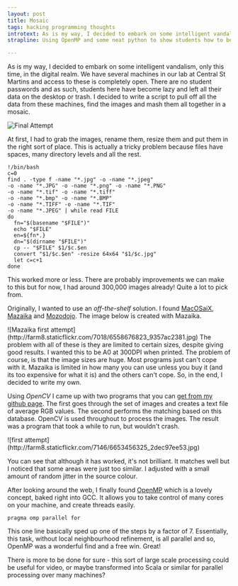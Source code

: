 ```yaml
---
layout: post
title: Mosaic
tags: hacking programming thoughts
introtext: As is my way, I decided to embark on some intelligent vandalism, only this time, in the digital realm. We have several machines in our lab at Central St Martins and access to these is completely open. There are no student passwords and as such, students here have become lazy and left all their data on the desktop or trash. I decided to write a script to pull off all the data from these machines, find the images and mash them all together in a mosaic.
strapline: Using OpenMP and some neat python to show students how to be secure, through intelligent vandalism!

---
```


As is my way, I decided to embark on some intelligent vandalism, only this time, in the digital realm. We have several machines in our lab at Central St Martins and access to these is completely open. There are no student passwords and as such, students here have become lazy and left all their data on the desktop or trash. I decided to write a script to pull off all the data from these machines, find the images and mash them all together in a mosaic. 


![Final Attempt](http://farm8.staticflickr.com/7159/6679523043_d04379dcd7.jpg)

At first, I had to grab the images, rename them, resize them and put them in the right sort of place. This is actually a tricky problem because files have spaces, many directory levels and all the rest.

    !/bin/bash
    c=0
    find . -type f -name "*.jpg" -o -name "*.jpeg" 
    -o -name "*.JPG" -o -name "*.png" -o -name "*.PNG"
    -o -name "*.tif" -o -name "*.tiff" 
    -o -name "*.bmp" -o -name "*.BMP" 
    -o -name "*.TIFF" -o -name "*.TIF" 
    -o -name "*.JPEG" | while read FILE
    do
      fn="$(basename "$FILE")"
      echo "$FILE"
      en=${fn*.}
      dn="$(dirname "$FILE")"
      cp -- "$FILE" $1/$c.$en
      convert "$1/$c.$en" -resize 64x64 "$1/$c.jpg"
      let c=c+1
    done 

This worked more or less. There are probably improvements we can make to this but for now, I had around 300,000 images already! Quite a lot to pick from. 


Originally, I wanted to use an *off-the-shelf* solution. I found [MacOSaiX](http://web.me.com/knarf/MacOSaiX/Download.html), [Mazaika](http://www.mazaika.com/mac/) and [Mozodojo](http://osxdaily.com/2007/02/02/easily-create-photo-mosaics-with-mozodojo/). The image below is created with Mazaika.


<div class="clearfix"></div>
![Mazaika first attempt](http://farm8.staticflickr.com/7018/6558676823_9357ac2381.jpg)
The problem with all of these is they are limited to certain sizes, despite giving good results. I wanted this to be A0 at 300DPI when printed. The problem of course, is that the image sizes are huge. Most programs just can't cope with it. Mazaika is limited in how many you can use unless you buy it (and its too expensive for what it is) and the others can't cope. So, in the end, I decided to write my own.

Using *OpenCV* I came up with two programs that you can [get from my github page](https://github.com/OniDaito/PhotoMosaic). The first goes through the set of images and creates a text file of average RGB values. The second performs the matching based on this database. OpenCV is used throughout to process the images. The result was a program that took a while to run, but wouldn't crash.




<div class="clearfix"></div>
![first attempt](http://farm8.staticflickr.com/7146/6653456325_2dec97ee53.jpg)

You can see that although it has worked, it's not brilliant. It matches well but I noticed that some areas were just too similar. I adjusted with a small amount of random jitter in the source colour.

After looking around the web, I finally found [OpenMP](http://en.wikipedia.org/wiki/OpenMP) which is a lovely concept, baked right into GCC. It allows you to take control of many cores on your machine, and create threads easily.

    pragma omp parallel for

This one line basically sped up one of the steps by a factor of 7. Essentially, this task, without local neighbourhood refinement, is all parallel and so, OpenMP was a wonderful find and a free win. Great! 


There is more to be done for sure - this sort of large scale processing could be useful for video, or maybe transformed into Scala or similar for parallel processing over many machines?

